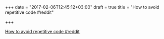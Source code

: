 +++
date = "2017-02-06T12:45:12+03:00"
draft = true
title = "How to avoid repetitive code  #reddit"

+++

<p><a href="https://t.co/J4zQkfXpSr">How to avoid repetitive code  #reddit</a></p>
